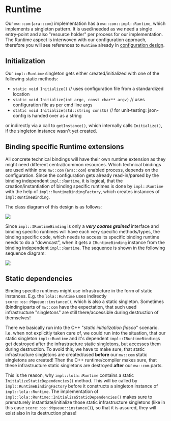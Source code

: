 # Runtime

Our `mw::com` (`ara::com`) implementation has a `mw::com::impl::Runtime`, which implements a singleton pattern.
It is used/needed as we need a single entry-point and also "resource holder" per process for our implementation.
The Runtime aspect is interwoven with our configuration approach, therefore you will see references to `Runtime`
already in [configuration design](../configuration/README.md).

## Initialization
Our `impl::Runtime` singleton gets either created/initialized with one of the following static methods:
- `static void Initialize()` // uses configuration file from a standardized location
- `static void Initialize(int argc, const char** argv)` // uses configuration file as per cmd line args
- `static void Initialize(std::string const&)` // for unit-testing: json-config is handed over as a string

or indirectly via a call to `getInstance()`, which internally calls `Initialize()`, if the singleton instance wasn't yet
created.

## Binding specific Runtime extensions
All concrete technical bindings will have their own runtime extension as they might need different central/common
resources. Which technical bindings are used within one `mw::com` (`ara::com`) enabled process, depends on the
configuration.
Since the configuration gets already read-in/parsed by the binding independent `impl::Runtime`, it is logical, that the
creation/instantiation of binding specific runtimes is done by `impl::Runtime` with the help of
`impl::RuntimeBindingFactory`, which creates instances of `impl:RuntimeBinding`.

The class diagram of this design is as follows:

<img src="broken_link_k/swh/ddad_score/mw/com/design/runtime/structural_view.uxf?ref=18c835c8d7b01056dd48f257c14f435795a48b7d" />

Since `impl::IRuntimeBinding` is only a **_very coarse grained_** interface and binding specific runtimes will have each
very specific methods/types, the binding specific code, which needs to access its specific binding runtime needs to do
a "downcast", when it gets a `IRuntimeBinding` instance from the binding independent `impl::Runtime`. The sequence is
shown in the following sequence diagram:

<img src="broken_link_k/swh/ddad_score/mw/com/design/runtime/sequence_view.uxf?ref=18c835c8d7b01056dd48f257c14f435795a48b7d" />

## Static dependencies
Binding specific runtimes might use infrastructure in the form of static instances. E.g. the `lola::Runtime` uses
indirectly `score::os::Mqueue::instance()`, which is also a static singleton. Sometimes (binding)parts of `mw::com` have the
expectation, that such used infrastructure "singletons" are still there/accessible during destruction of themselves!

There we basically run into the C++ "_static initialization fiasco_" scenario. I.e. when not explicitly taken care of,
we could run into the situation, that our static singleton `impl::Runtime` and it's dependent `impl::IRuntimeBinding`s
get destroyed after the infrastructure static singletons, but accesses them during destruction. To avoid this, we
have to make sure, that static infrastructure singletons are created/used **before** our `mw::com` static singletons are
created! Then the C++ runtime/compiler makes sure, that these infrastructure static singletons are destroyed **after** our
`mw::com` parts.

This is the reason, why `impl::lola::Runtime` contains a static `InitializeStaticDependencies()` method. This will
be called by `impl::RuntimeBindingFactory` before it constructs a singleton instance of `impl::lola::Runtime`.
The implementation of `impl::lola::Runtime::InitializeStaticDependencies()` makes sure to prematurely
instantiate/initialize those static infrastructure singletons (like in this case `score::os::Mqueue::instance()`), so that
it is assured, they will exist also in its destruction phase!
